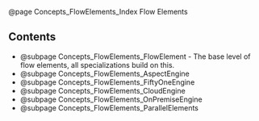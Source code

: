 @page Concepts_FlowElements_Index Flow Elements

## Contents

* @subpage Concepts_FlowElements_FlowElement - The base level of flow elements, all specializations build on this.
* @subpage Concepts_FlowElements_AspectEngine
* @subpage Concepts_FlowElements_FiftyOneEngine
* @subpage Concepts_FlowElements_CloudEngine
* @subpage Concepts_FlowElements_OnPremiseEngine
* @subpage Concepts_FlowElements_ParallelElements

